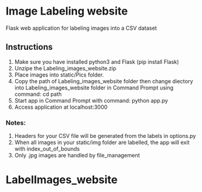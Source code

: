 # Image Labeling website
Flask web application for labeling images into a CSV dataset

## Instructions
1. Make sure you have installed python3 and Flask (pip install Flask)
2. Unzipe the Labeling_images_website.zip
2. Place images into static/Pics folder.
3. Copy the path of Labeling_images_website folder then change diectory into Labeling_images_website folder in Command Prompt using command: cd path 
4. Start app in Command Prompt with command: python app.py
5. Access application at localhost:3000

### Notes:
1. Headers for your CSV file will be generated from the labels in options.py
2. When all images in your static/img folder are labelled, the app will exit with index_out_of_bounds
3. Only .jpg images are handled by file_management
# LabelImages_website
